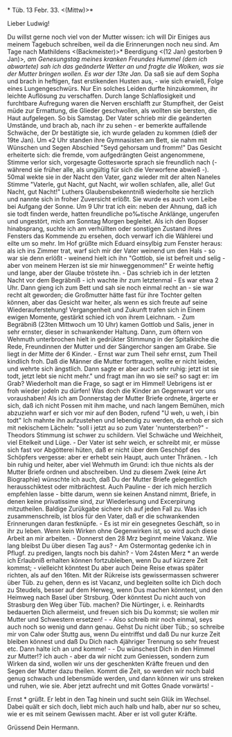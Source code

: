 <XXXVII>* Tüb. 13 Febr. 33. <(Mittw)>*

Lieber Ludwig!

Du willst gerne noch viel von der Mutter wissen: ich will Dir Einiges aus meinem Tagebuch schreiben, weil da die Erinnerungen noch neu sind. 
Am Tage nach Mathildens <(Backmeister)>* Beerdigung <(12 Jan) gestorben 9 Jan)>*, am Genesungstag meines kranken Freundes Hummel (dem ich abwartete) sah ich das geänderte Wetter an und fragte die Wolken, was sie der Mutter bringen wollen. Es war der 13te Jan. <Sonntag>* Da saß sie auf dem Sopha und brach in heftigen, fast erstikenden Husten aus, - wie sich erwieß, Folge eines Lungengeschwürs. Nur Ein solches Leiden durfte hinzukommen, ihr leichte Auflösung zu verschaffen. Durch lange Schlaflosigkeit und furchtbare Aufregung waren die Nerven erschlafft zur Stumpfheit, der Geist müde zur Ermattung, die Glieder geschwollen, als wollten sie bersten, die Haut aufgelegen. So bis Samstag. Der Vater schrieb mir die geänderten Umstände, und brach ab, nach ihr zu sehen - er bemerkte auffallende Schwäche, der Dr bestätigte sie, ich wurde geladen zu kommen (dieß der 19te Jan). Um «2 Uhr standen ihre Gymnasisten am Bett, sie nahm mit Wünschen und Segen Abschied "Seyd gehorsam und fromm!" Das Gesicht erheiterte sich: die fremde, vom aufgedrängten Geist angenommene, Stimme verlor sich, vorgesagte Gottesworte sprach sie freundlich nach (- während sie früher alle, als ungültig für sich die Verworfene abwieß -). 50mal wekte sie in der Nacht den Vater, ganz wieder mit der alten Naneles Stimme "Vaterle, gut Nacht, gut Nacht, wir wollen schlafen, alle, alle! Gut Nacht, gut Nacht!" Luthers Glaubensbekenntniß wiederholte sie herzlich und nannte sich in froher Zuversicht erlößt. Sie wurde es auch vom Leibe bei Aufgang der Sonne. Um 9 Uhr trat ich ein: neben der Ahnung, daß ich sie todt finden werde, hatten freundliche po‰tische Anklänge, ungerufen und ungestört, mich am Sonntag Morgen begleitet. Als ich den Bopser hinabsprang, suchte ich am verhüllten oder sonstigen Zustand ihres Fensters das Kommende zu ersehen, doch verwarf ich die Wählerei und eilte um so mehr. Im Hof grüßte mich Eduard einsylbig zum Fenster heraus: als ich ins Zimmer trat, warf sich mir der Vater weinend um den Hals - so war sie denn erlößt - weinend hielt ich ihn "Gottlob, sie ist befreit und selig - aber von meinem Herzen ist sie mir hinweggenommen!" Er weinte heftig und lange, aber der Glaube tröstete ihn. - Das schrieb ich in der letzten Nacht vor dem Begräbniß - ich wachte ihr zum letztenmal - Es war etwa 2 Uhr. Dann gieng ich zum Bett und sah sie noch einmal recht an - sie war recht alt geworden; die Großmutter hätte fast für ihre Tochter gelten können, aber das Gesicht war heiter, als wenn es sich freute auf seine Wiederauferstehung! Vergangenheit und Zukunft trafen sich in Einem ewigen Momente, gestärkt schied ich von ihrem Leichnam. - Zum Begräbniß (23ten Mittwoch um 10 Uhr) kamen Gottlob und Salis, jener in sehr ernster, dieser in schwankender Haltung. Dann, zum öftern von Wehmuth unterbrochen hielt in gedrükter Stimmung in der Spitalkirche die Rede, Freundinnen der Mutter und der Sängerchor sangen am Grabe. Sie liegt in der Mitte der 6 Kinder. - Ernst war zum Theil sehr ernst, zum Theil kindlich froh. Daß die Männer die Mutter forttragen, wollte er nicht leiden, und wehrte sich ängstlich. Dann sagte er aber auch sehr ruhig: jetzt ist sie todt, jetzt lebt sie nicht mehr." und fragt man ihn wo sie sei? so sagt er: im Grab? Wiederholt man die Frage, so sagt er im Himmel! Uebrigens ist er froh wieder jodeln zu dürfen! Was doch die Kinder an Gegenwart vor uns voraushaben! Als ich am Donnerstag der Mutter Briefe ordnete, ärgerte er sich, daß ich nicht Possen mit ihm mache, und nach langem Bemühen, mich abzuziehn warf er sich vor mir auf den Boden, rufend "U weh, u weh, i bin todt" Ich mahnte ihn aufzustehen und lebendig zu werden, da erhob er sich mit nekischem Lächeln: "soll i jetzt au so zum Vater 'nuntersterben?" - Theodors Stimmung ist schwer zu schildern. Viel Schwäche und Weichheit, viel Eitelkeit und Lüge. - Der Vater ist sehr weich, er schreibt mir, er müsse sich fast vor Abgötterei hüten, daß er nicht über dem Geschöpf des Schöpfers vergesse: aber er erhebt sein Haupt, auch unter Thränen. - Ich bin ruhig und heiter, aber viel Wehmuth im Grund: ich thue nichts als der Mutter Briefe ordnen und abschreiben. Und zu diesem Zwek (eine Art Biographie) wünschte ich auch, daß Du der Mutter Briefe gelegentlich herausschiktest oder mitbrächtest. Auch Pauline - der ich mich herzlich empfehlen lasse - bitte darum, wenn sie keinen Anstand nimmt, Briefe, in denen keine privatissime sind, zur Wiederlesung und Excerpirung mitzutheilen. Baldige Zurükgabe sichere ich auf jeden Fall zu. Was ich zusammenschreib, ist blos für den Vater, daß er die schwankenden Erinnerungen daran festknüpfe. - Es ist mir ein gesegnetes Geschäft, so in ihr zu leben. Wenn kein Wirken ohne Gegenwirken ist, so wird auch diese Arbeit an mir arbeiten. - Donnerst den 28 Mrz beginnt meine Vakanz. Wie lang bleibst Du über diesen Tag aus? - Am Ostermontag gedenke ich in Pflugf. zu predigen, langts noch bis dahin? - Vom 24sten Merz <Sonntg>* an werde ich Erlaubniß erhalten können fortzubleiben, wenn Du auf kürzere Zeit kommst; - vielleicht könntest Du aber auch Deine Reise etwas später richten, als auf den 16ten. Mit der Rükreise ists gewissermassen schwerer über Tüb. zu gehen, denn es ist Vacanz, und begleiten sollte ich Dich doch zu Steudels, besser auf dem Herweg, wenn Dus machen könntest, und den Heimweg nach Basel über Strsburg. Oder könntest Du nicht auch von Strasburg den Weg über Tüb. machen? Die Nürtinger, i. e. Reinhardts bedauerten Dich allermeist, und freuen sich bis Du kommst; sie wollen mir Mutter und Schwestern ersetzen! - - Also schreib mir noch einmal, seys auch noch so wenig und dann genau. Gehst Du nicht über Tüb.; so schreibe mir von Calw oder Stuttg aus, wenn Du eintriffst und daß Du nur kurze Zeit bleiben könnest und daß Du Dich nach 4jähriger Trennung so sehr freuest etc. Dann halte ich an und komme! - - 
Du wünschest Dich in den Himmel zur Mutter!? ich auch - aber da wir nicht zum Geniessen, sondern zum Wirken da sind, wollen wir uns der geschenkten Kräfte freuen und den Segen der Mutter dazu theilen. Kommt die Zeit, so werden wir noch bald genug schwach und lebensmüde werden, und dann können wir uns streken und ruhen, wie sie. Aber jetzt aufrecht und mit Gottes Gnade vorwärts! -

Ernst <Reinhardt>* grüßt. Er lebt in den Tag hinein und sucht sein Glük im Wechsel. Dabei quält er sich doch, liebt mich auch halb und halb, aber nur so scheu, wie er es mit seinem Gewissen macht. Aber er ist voll guter Kräfte.

 Grüssend Dein Hermann.
